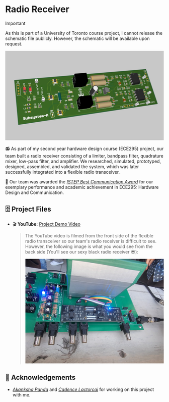 # Radio Receiver

>[!IMPORTANT]
> As this is part of a University of Toronto course project, I cannot release the schematic file publicly. However, the schematic will be available upon request.


![head](https://github.com/thejoonho/radio-receiver/blob/main/images/radio-receiver.jpeg)

📻 As part of my second year hardware design course (ECE295) project, our team built a radio receiver consisting of a limiter, bandpass filter, quadrature mixer, low-pass filter, and amplifier. We researched, simulated, prototyped, designed, assembled, and validated the system, which was later successfully integrated into a flexible radio transceiver.

🌟 Our team was awarded the _[ISTEP Best Communication Award](https://github.com/thejoonho/radio-receiver/blob/main/award.pdf)_ for our exemplary performance and academic achievement in ECE295: Hardware Design and Communication.


## 🗄️ Project Files
<!-- - 📑 **Google Doc:** [Project Documentation](https://docs.google.com/document/d/1ydzbSV8x-Agx8igMAtDFCMfOj00mCatHvdR5DX799Rc/edit?usp=sharing) -->
- 🎬 **YouTube:** [Project Demo Video](https://www.youtube.com/watch?v=JGLR_uTyv3c)

  > The YouTube video is filmed from the front side of the flexible radio transceiver so our team's radio receiver is difficult to see. However, the following   image is what you would see from the back side (You'll see our sexy black radio receiver 😎):
  > 
  > ![flexible radio transceiver (back side)](https://github.com/thejoonho/radio-receiver/blob/main/images/radio-receiver-integrated1.jpeg)


## 💐 Acknowledgements

- *[Akanksha Panda](https://www.linkedin.com/in/akanksha-panda0/)* and *[Cadence Lactorcai](https://www.linkedin.com/in/cadence-latorcai/)* for working on this project with me. 

